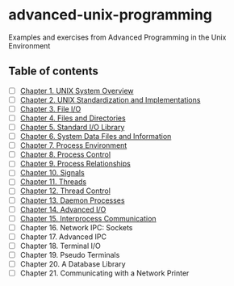# advanced-unix-programming
Examples and exercises from Advanced Programming in the Unix Environment

## Table of contents

- [ ] [Chapter 1.   UNIX System Overview](Chapter-1/)
- [ ] [Chapter 2.  UNIX Standardization and Implementations](Chapter-2/)
- [ ] [Chapter 3.  File I/O](Chapter-3)
- [ ] [Chapter 4.  Files and Directories](Chapter-4)
- [ ] [Chapter 5.  Standard I/O Library](Chapter-5)
- [ ] [Chapter 6.  System Data Files and Information](Chapter-6)
- [ ] [Chapter 7.  Process Environment](Chapter-7)
- [ ] [Chapter 8.  Process Control](Chapter-8)
- [ ] [Chapter 9.  Process Relationships](Chapter-9)
- [ ] [Chapter 10.  Signals](Chapter-10)
- [ ] [Chapter 11.  Threads](Chapter-11)
- [ ] [Chapter 12.  Thread Control](Chapter-12)
- [ ] [Chapter 13.  Daemon Processes](Chatper-13)
- [ ] [Chapter 14.  Advanced I/O](Chapter-14)
- [ ] [Chapter 15.  Interprocess Communication](Chapter-15)
- [ ] Chapter 16.  Network IPC: Sockets
- [ ] Chapter 17.  Advanced IPC
- [ ] Chapter 18.  Terminal I/O
- [ ] Chapter 19.  Pseudo Terminals
- [ ] Chapter 20.  A Database Library
- [ ] Chapter 21.  Communicating with a Network Printer

